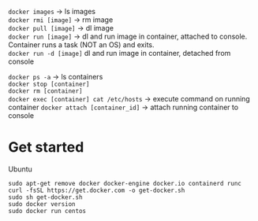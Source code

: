 `docker images` -> ls images  
`docker rmi [image]` -> rm image  
`docker pull [image]` -> dl image  
`docker run [image]` -> dl and run image in container, attached to console. Container runs a task (NOT an OS) and exits.  
`docker run -d [image]` dl and run image in container, detached from console

`docker ps -a` -> ls containers  
`docker stop [container]`  
`docker rm [container]`  
`docker exec [container] cat /etc/hosts` -> execute command on running container
`docker attach [container_id]` -> attach running container to console  


# Get started
Ubuntu
```
sudo apt-get remove docker docker-engine docker.io containerd runc
curl -fsSL https://get.docker.com -o get-docker.sh
sudo sh get-docker.sh
sudo docker version
sudo docker run centos
```
